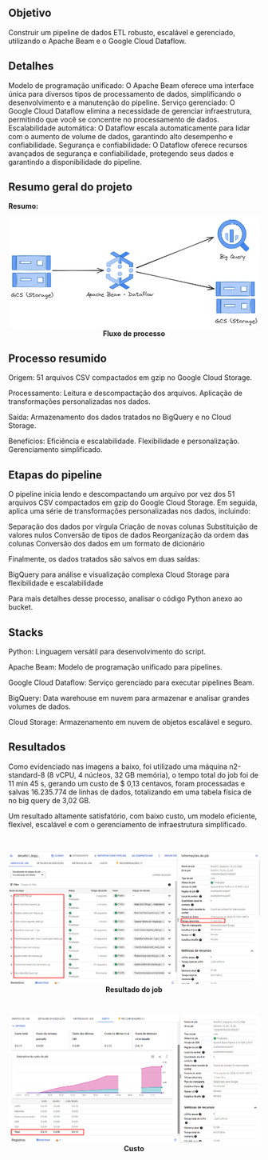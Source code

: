 ## Objetivo
Construir um pipeline de dados ETL robusto, escalável e gerenciado, utilizando o Apache Beam e o Google Cloud Dataflow.


## Detalhes
Modelo de programação unificado: O Apache Beam oferece uma interface única para diversos tipos de processamento de dados, simplificando o desenvolvimento e a manutenção do pipeline.
Serviço gerenciado: O Google Cloud Dataflow elimina a necessidade de gerenciar infraestrutura, permitindo que você se concentre no processamento de dados.
Escalabilidade automática: O Dataflow escala automaticamente para lidar com o aumento de volume de dados, garantindo alto desempenho e confiabilidade.
Segurança e confiabilidade: O Dataflow oferece recursos avançados de segurança e confiabilidade, protegendo seus dados e garantindo a disponibilidade do pipeline.

## Resumo geral do projeto 
<b>Resumo:</b>
<p align="center">
  <img  src="prints/1_fluxo_processo.png">
  <b>Fluxo de processo</b>
</p>

## Processo resumido
Origem:
51 arquivos CSV compactados em gzip no Google Cloud Storage.

Processamento:
Leitura e descompactação dos arquivos.
Aplicação de transformações personalizadas nos dados.

Saída:
Armazenamento dos dados tratados no BigQuery e no Cloud Storage.

Benefícios:
Eficiência e escalabilidade.
Flexibilidade e personalização.
Gerenciamento simplificado.

## Etapas do pipeline
O pipeline inicia lendo e descompactando um arquivo por vez dos 51 arquivos CSV compactados em gzip do Google Cloud Storage. Em seguida, aplica uma série de transformações personalizadas nos dados, incluindo:

Separação dos dados por vírgula
Criação de novas colunas
Substituição de valores nulos
Conversão de tipos de dados
Reorganização da ordem das colunas
Conversão dos dados em um formato de dicionário

Finalmente, os dados tratados são salvos em duas saídas:

BigQuery para análise e visualização complexa
Cloud Storage para flexibilidade e escalabilidade

Para mais detalhes desse processo, analisar o código Python anexo ao bucket.

## Stacks
Python: Linguagem versátil para desenvolvimento do script.

Apache Beam: Modelo de programação unificado para pipelines.

Google Cloud Dataflow: Serviço gerenciado para executar pipelines Beam.

BigQuery: Data warehouse em nuvem para armazenar e analisar grandes volumes de dados.

Cloud Storage: Armazenamento em nuvem de objetos escalável e seguro.

## Resultados
Como evidenciado nas imagens a baixo, foi utilizado uma máquina n2-standard-8 (8 vCPU, 4 núcleos, 32 GB memória), o tempo total do job foi de 11 min 45 s, gerando um custo de $ 0,13 centavos, foram processadas e salvas 16.235.774 de linhas de dados, totalizando em uma tabela física de no big query de 3,02 GB.

Um resultado altamente satisfatório, com baixo custo, um modelo eficiente, flexível, escalável e com o gerenciamento de infraestrutura simplificado.

<br>
<p align="center">
  <img  src="prints/2_resultado_job.png">
  <b>Resultado do job</b>
</p>

<br>
<p align="center">
  <img  src="prints/3_resultado_custo.png">
  <b>Custo</b>
</p>
